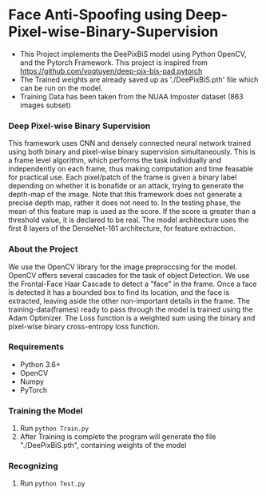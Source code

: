 # Face Anti-Spoofing using Deep-Pixel-wise-Binary-Supervision


- This Project implements the DeePixBiS model using Python OpenCV, and the Pytorch Framework. This project is inspired from https://github.com/voqtuyen/deep-pix-bis-pad.pytorch
- The Trained weights are already saved up as './DeePixBiS.pth' file which can be run on the model.
- Training Data has been taken from the NUAA Imposter dataset (863 images subset)

### Deep Pixel-wise Binary Supervision
This framework uses CNN and densely connected neural network trained using both binary and pixel-wise binary supervision simultaneously.
This is a frame level algorithm, which performs the task individually and independently on each frame, thus making computation and time feasable for practical use.
Each pixel/patch of the frame is given a binary label depending on whether it is bonafide or an attack, trying to generate the depth-map of the image. Note that this framework does not generate a precise depth map, rather it does not need to. In the testing phase, the mean of this feature map is used as the score. If the score is greater than a threshold value, it is declared to be real.
The model architecture uses the first 8 layers of the DenseNet-161 architecture, for feature extraction. 

### About the Project

We use the OpenCV library for the image preproccsing for the model. OpenCV offers several cascades for the task of object Detection. We use the Frontal-Face Haar Cascade to detect a "face" in the frame. Once a face is detected it has a bounded box to find its location, and the face is extracted, leaving aside the other non-important details in the frame. The training-data(frames) ready to pass through the model is trained using the Adam Optimizer. 
The Loss function is a weighted sum using the binary and pixel-wise binary cross-entropy loss function.


### Requirements

- Python 3.6+
- OpenCV
- Numpy
- PyTorch

### Training the Model
1. Run `python Train.py`
2. After Training is complete the program will generate the file "./DeePixBiS.pth", containing weights of the model

### Recognizing
1. Run `python Test.py`


